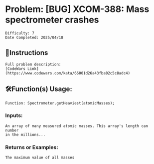 # Problem: [BUG] XCOM-388: Mass spectrometer crashes
	Difficulty: 7
	Date Completed: 2025/04/18

## 📜Instructions
	Full problem description:
	[CodeWars Link](https://www.codewars.com/kata/66001d26a43fba02c5c8adc4)

## 🛠Function(s) Usage:
	Function: Spectrometer.getHeaviest(atomicMasses);

### Inputs:
	An array of many measured atomic masses. This array's length can number
	in the millions...

### Returns or Examples:
    The maximum value of all masses
